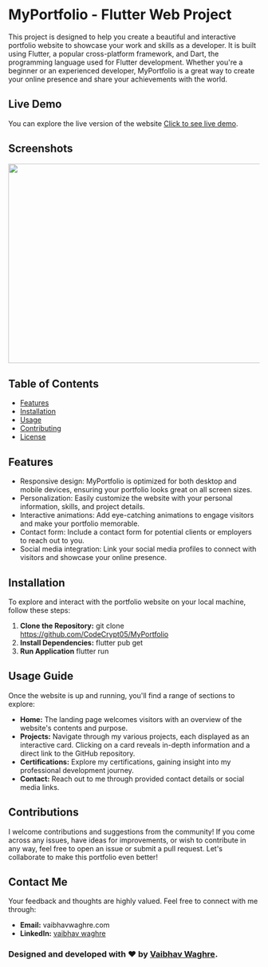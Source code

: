 # MyPortfolio - Flutter Web Project

This project is designed to help you create a beautiful and interactive portfolio website to showcase your work and skills as a developer. It is built using Flutter, a popular cross-platform framework, and Dart, the programming language used for Flutter development. Whether you're a beginner or an experienced developer, MyPortfolio is a great way to create your online presence and share your achievements with the world.

## Live Demo

You can explore the live version of the website [Click to see live demo](https://myportfolio-ddd39.web.app/).

## Screenshots

<img src = "https://github.com/CodeCrypt05/MyPortfolio/assets/61696855/83d37c9d-71cb-4a94-82f7-64675489ad75.png" width="800" height = "400" >

## Table of Contents

- [Features](#features)
- [Installation](#installation)
- [Usage](#usage)
- [Contributing](#contributing)
- [License](#license)


## Features

- Responsive design: MyPortfolio is optimized for both desktop and mobile devices, ensuring your portfolio looks great on all screen sizes.
- Personalization: Easily customize the website with your personal information, skills, and project details.
- Interactive animations: Add eye-catching animations to engage visitors and make your portfolio memorable.
- Contact form: Include a contact form for potential clients or employers to reach out to you.
- Social media integration: Link your social media profiles to connect with visitors and showcase your online presence.


## Installation

To explore and interact with the portfolio website on your local machine, follow these steps:

1. **Clone the Repository:**
   git clone https://github.com/CodeCrypt05/MyPortfolio
2. **Install Dependencies:**
   flutter pub get
3. **Run Application**
   flutter run

## Usage Guide

Once the website is up and running, you'll find a range of sections to explore:

- **Home:** The landing page welcomes visitors with an overview of the website's contents and purpose.
- **Projects:** Navigate through my various projects, each displayed as an interactive card. Clicking on a card reveals in-depth information and a direct link to the GitHub repository.
- **Certifications:** Explore my certifications, gaining insight into my professional development journey.
- **Contact:** Reach out to me through provided contact details or social media links.


## Contributions

I welcome contributions and suggestions from the community! If you come across any issues, have ideas for improvements, or wish to contribute in any way, feel free to open an issue or submit a pull request. Let's collaborate to make this portfolio even better!

## Contact Me

Your feedback and thoughts are highly valued. Feel free to connect with me through:

- **Email:** vaibhavwaghre.com
- **LinkedIn:** [vaibhav waghre](https://www.linkedin.com/in/vaibhav-waghre-a485081a3/)


### Designed and developed with ❤️ by [Vaibhav Waghre](https://www.linkedin.com/in/vaibhav-waghre-a485081a3/).

